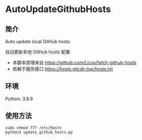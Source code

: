 # AutoUpdateGithubHosts

## 简介

Auto update local GitHub hosts

自动更新本地 GitHub hosts 配置

- 本脚本原理来自 https://github.com/Licoy/fetch-github-hosts
- 依赖于服务接口 https://hosts.gitcdn.top/hosts.txt

## 环境

Python: 3.8.9

## 使用方法

```code=shell
sudo chmod 777 /etc/hosts
python3 update_github_hosts.py
```
